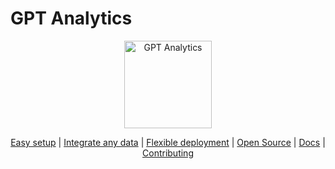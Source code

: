 # GPT Analytics

<p align="center">
  <a href="https://gpt-analytics.gpt-partnes.com/">
    <img src="https://raw.githubusercontent.com/gpt-partners/gpt-analytics/main/gpt-analytics-icon.png" width="140px" alt="GPT Analytics" />
  </a>
</p>
<p align="center">
    <a href="https://gpt-analytics.gpt-partners.com/simple-web-analytics">Easy setup</a> |
    <a href="https://gpt-analytics.gpt-partners.com/integrate-any-data">Integrate any data</a> |
    <a href="https://gpt-analytics.gpt-partners.com/flexible-deployment">Flexible deployment</a> |
    <a href="https://gpt-analytics.gpt-partners.com/open-source-gpt-analytics">Open Source</a> |
    <a href="https://gpt-analytics.gpt-partners.com/docs">Docs</a> |
    <a href="https://github.com/gpt-partners/gpt-analytics/blob/master/CONTRIBUTING.md">Contributing</a>
    <br /><br />
</p>
